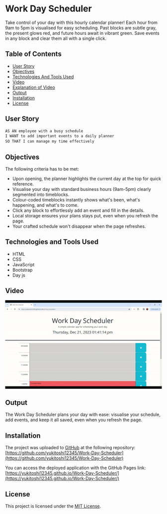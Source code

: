 # Work Day Scheduler
Take control of your day with this hourly calendar planner! Each hour from 9am to 5pm is visualised for easy scheduling. Past blocks are subtle gray, the present glows red, and future hours await in vibrant green. Save events in any block and clear them all with a single click.

## Table of Contents

- [User Story](#user-story)
- [Objectives](#objectives)
- [Technologies And Tools Used](#technologies-and-tools-used)
- [Video](#video)
- [Explanation of Video](#explanation-of-video)
- [Output](#output)
- [Installation](#installation)
- [License](#license)

## User Story

```md
AS AN employee with a busy schedule
I WANT to add important events to a daily planner
SO THAT I can manage my time effectively
```

## Objectives
The following criteria has to be met:

- Upon opening, the planner highlights the current day at the top for quick reference.
- Visualise your day with standard business hours (9am-5pm) clearly  segmented into timeblocks.
- Colour-coded timeblocks instantly shows what's been, what's happening, and what's to come.
- Click any block to effortlessly add an event and fill in the details.
- Local storage ensures your plans stays put, even when you refresh the page.
- Your crafted schedule won't disappear when the page refreshes.

## Technologies and Tools Used
- HTML
- CSS
- JavaScript
- Bootstrap
- Day js

## Video

![](assets/images-videos/Work-Day-Scheduler-Video.gif)

## Output

The Work Day Scheduler plans your day with ease: visualise your schedule, add events, and keep it all saved, even when you refresh the page.

## Installation
The project was uploaded to [GitHub](https://github.com/) at the following repository:
[https://github.com/yukitoshi12345/Work-Day-Scheduler](https://github.com/yukitoshi12345/Work-Day-Scheduler)

You can access the deployed application with the GitHub Pages link:
[https://yukitoshi12345.github.io/Work-Day-Scheduler/](https://yukitoshi12345.github.io/Work-Day-Scheduler/)

## License
This project is licensed under the [MIT License](https://github.com/Yukitoshi12345/Work-Day-Scheduler/blob/main/LICENSE).